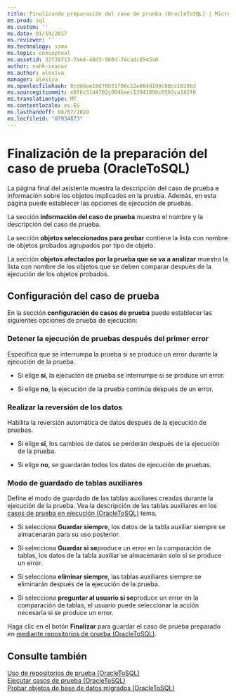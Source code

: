 ```yaml
---
title: Finalizando preparación del caso de prueba (OracleToSQL) | Microsoft Docs
ms.prod: sql
ms.custom: ''
ms.date: 01/19/2017
ms.reviewer: ''
ms.technology: ssma
ms.topic: conceptual
ms.assetid: 32f38713-7ae4-48d3-980d-74cadc8545a0
author: nahk-ivanov
ms.author: alexiva
manager: alexiva
ms.openlocfilehash: 0cd80ee10d70b31f06c22e064d199c98cc1820b3
ms.sourcegitcommit: e8f6c51d4702c0046aec1394109bc0503ca182f0
ms.translationtype: MT
ms.contentlocale: es-ES
ms.lasthandoff: 08/07/2020
ms.locfileid: "87934873"
---
```

# <a name="finishing-test-case-preparation-oracletosql"></a>Finalización de la preparación del caso de prueba (OracleToSQL)
La página final del asistente muestra la descripción del caso de prueba e información sobre los objetos implicados en la prueba. Además, en esta página puede establecer las opciones de ejecución de pruebas.  
  
La sección **información del caso de prueba** muestra el nombre y la descripción del caso de prueba.  
  
La sección **objetos seleccionados para probar** contiene la lista con nombre de objetos probados agrupados por tipo de objeto.  
  
La sección **objetos afectados por la prueba que se va a analizar** muestra la lista con nombre de los objetos que se deben comparar después de la ejecución de los objetos probados.  
  
## <a name="test-case-settings"></a>Configuración del caso de prueba  
En la sección **configuración de casos de prueba** puede establecer las siguientes opciones de prueba de ejecución:  
  
### <a name="stop-test-execution-after-first-failure"></a>Detener la ejecución de pruebas después del primer error  
Especifica que se interrumpa la prueba si se produce un error durante la ejecución de la prueba.  
  
-   Si elige **sí**, la ejecución de prueba se interrumpe si se produce un error.  
  
-   Si elige **no**, la ejecución de la prueba continúa después de un error.  
  
### <a name="perform-data-rollback"></a>Realizar la reversión de los datos  
Habilita la reversión automática de datos después de la ejecución de pruebas.  
  
-   Si elige **sí**, los cambios de datos se perderán después de la ejecución de la prueba.  
  
-   Si elige **no**, se guardarán todos los datos de ejecución de pruebas.  
  
### <a name="auxiliary-tables-saving-mode"></a>Modo de guardado de tablas auxiliares  
Define el modo de guardado de las tablas auxiliares creadas durante la ejecución de la prueba. Vea la descripción de las tablas auxiliares en los [casos de prueba en ejecución &#40;OracleToSQL&#41;](../../ssma/oracle/running-test-cases-oracletosql.md) tema.  
  
-   Si selecciona **Guardar siempre**, los datos de la tabla auxiliar siempre se almacenarán para su uso posterior.  
  
-   Si selecciona **Guardar si se**produce un error en la comparación de tablas, los datos de la tabla auxiliar se almacenarán solo si se produce un error.  
  
-   Si selecciona **eliminar siempre**, las tablas auxiliares siempre se eliminarán después de la ejecución de la prueba.  
  
-   Si selecciona **preguntar al usuario si se**produce un error en la comparación de tablas, el usuario puede seleccionar la acción necesaria si se produce un error.  
  
Haga clic en el botón **Finalizar** para guardar el caso de prueba preparado en [mediante repositorios de prueba (OracleToSQL)](https://msdn.microsoft.com/f941cce4-d3e3-4aeb-a88a-4f101a97a9f4).  
  
## <a name="see-also"></a>Consulte también  
[Uso de repositorios de prueba &#40;OracleToSQL&#41;](../../ssma/oracle/using-test-repositories-oracletosql.md)  
[Ejecutar casos de prueba &#40;OracleToSQL&#41;](../../ssma/oracle/running-test-cases-oracletosql.md)  
[Probar objetos de base de datos migrados &#40;OracleToSQL&#41;](../../ssma/oracle/testing-migrated-database-objects-oracletosql.md)  
  
